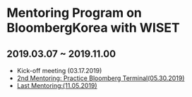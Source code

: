 # Mentoring Program on BloombergKorea with WISET
## 2019.03.07 ~ 2019.11.00
* Kick-off meeting (03.17.2019)
* [2nd Mentoring: Practice Bloomberg Terminal(05.30.2019)](https://github.com/jeongyoonlee2015/joy-BackTotheFuture/blob/master/BloombergKorea_WISET/2ndMeeting.md)
* [Last Mentoring:(11.05.2019)]()
